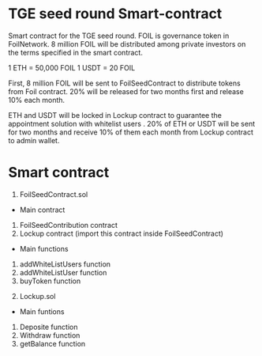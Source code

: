 # TGE seed round Smart-contract

Smart contract for the TGE seed round. FOIL is governance token in FoilNetwork. 8 million FOIL will be distributed among private investors on the terms specified in the smart contract.

1 ETH = 50,000 FOIL
1 USDT = 20 FOIL

First, 8 million FOIL will be sent to FoilSeedContract to distribute tokens from Foil contract.
20% will be released for two months first and release 10% each month. 

ETH and USDT will be locked in Lockup contract to guarantee the appointment solution with whitelist users . 
20% of ETH or USDT will be sent for two months and receive 10% of them each month from Lockup contract to admin wallet.


# Smart contract

1.	FoilSeedContract.sol
-	Main contract
1)	FoilSeedContribution contract
2)	Lockup contract (import this contract inside FoilSeedContract)

-	Main functions
1)	addWhiteListUsers function
2)	addWhiteListUser function
3)	buyToken function

2.	Lockup.sol
-	Main funtions
1)	Deposite function
2)	Withdraw function
3)	getBalance function



